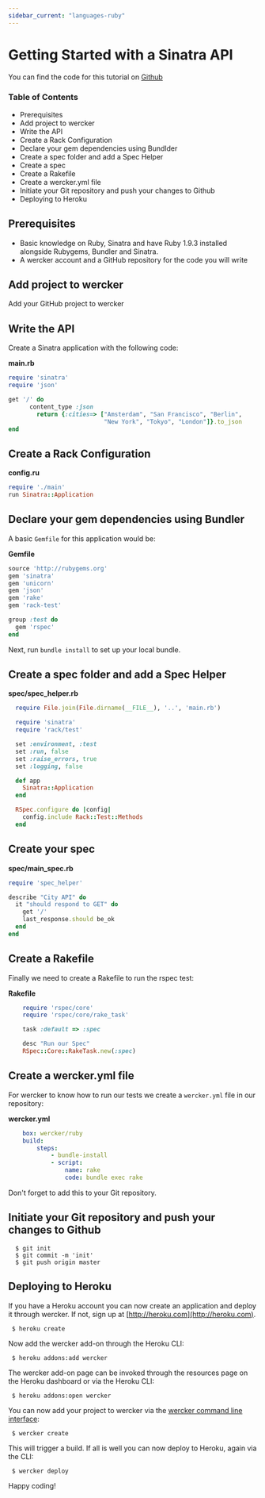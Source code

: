 ```yaml
---
sidebar_current: "languages-ruby"
---
```


# Getting Started with a Sinatra API

You can find the code for this tutorial on [Github](https://github.com/wercker/getting-started-ruby)

### Table of Contents
* Prerequisites
* Add project to wercker
* Write the API
* Create a Rack Configuration
* Declare your gem dependencies using Bundlder
* Create a spec folder and add a Spec Helper
* Create a spec
* Create a Rakefile
* Create a wercker.yml file
* Initiate your Git repository and push your changes to Github
* Deploying to Heroku

## Prerequisites
* Basic knowledge on Ruby, Sinatra and have Ruby 1.9.3 installed alongside Rubygems, Bundler and Sinatra.
* A wercker account and a GitHub repository for the code you will write

## Add project to wercker
Add your GitHub project to wercker


## Write the API
Create a Sinatra application with the following code:

**main.rb**

``` ruby
require 'sinatra'
require 'json'

get '/' do
      content_type :json
        return {:cities=> ["Amsterdam", "San Francisco", "Berlin",
                           "New York", "Tokyo", "London"]}.to_json
end
```

## Create a Rack Configuration

**config.ru**

``` ruby
require './main'
run Sinatra::Application
```

## Declare your gem dependencies using Bundler

A basic `Gemfile` for this application would be:

**Gemfile**

``` ruby
source 'http://rubygems.org'
gem 'sinatra'
gem 'unicorn'
gem 'json'
gem 'rake'
gem 'rack-test'

group :test do
  gem 'rspec'
end
```

Next, run `bundle install` to set up your local bundle.

## Create a spec folder and add a Spec Helper

**spec/spec_helper.rb**

``` ruby
  require File.join(File.dirname(__FILE__), '..', 'main.rb')

  require 'sinatra'
  require 'rack/test'

  set :environment, :test
  set :run, false
  set :raise_errors, true
  set :logging, false

  def app
    Sinatra::Application
  end

  RSpec.configure do |config|
    config.include Rack::Test::Methods
  end
```

## Create your spec

**spec/main_spec.rb**

``` ruby
require 'spec_helper'

describe "City API" do
  it "should respond to GET" do
    get '/'
    last_response.should be_ok
  end
end
```

## Create a Rakefile

Finally we need to create a Rakefile to run the rspec test:

**Rakefile**

``` ruby
    require 'rspec/core'
    require 'rspec/core/rake_task'

    task :default => :spec

    desc "Run our Spec"
    RSpec::Core::RakeTask.new(:spec)
```

## Create a wercker.yml file

For wercker to know how to run our tests we create a `wercker.yml` file
in our repository:

**wercker.yml**

``` yaml
    box: wercker/ruby
    build:
        steps:
            - bundle-install
            - script:
                name: rake
                code: bundle exec rake
```

Don't forget to add this to your Git repository.

## Initiate your Git repository and push your changes to Github

```
  $ git init
  $ git commit -m 'init'
  $ git push origin master
```

## Deploying to Heroku

If you have a Heroku account you can now create an application and
deploy it through wercker. If not, sign up at
[http://heroku.com](http://heroku.com).

```
 $ heroku create
```

Now add the wercker add-on through the Heroku CLI:

```
 $ heroku addons:add wercker
```

The wercker add-on page can be invoked through the resources page on the
Heroku dashboard or via the Heroku CLI:

```
 $ heroku addons:open wercker
```

You can now add your project to wercker via the [wercker command line
interface](http://devcenter.wercker.com/articles/cli):

```
 $ wercker create
```

This will trigger a build. If all is well you can now deploy to Heroku,
again via the CLI:

```
 $ wercker deploy
```
Happy coding!
